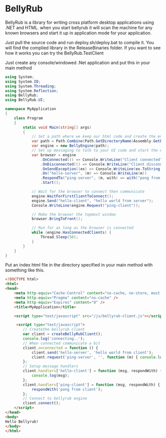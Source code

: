 # BellyRub

BellyRub is a library for writing cross platform desktop applications using .NET and HTML. when you start bellyrub it will scan the machine for any known browsers and start it up in application mode for your application.

Just pull the source code and run deploy.sh/deploy.bat to compile it. You will find the complied library in the ReleaseBinaries folder. If you want to see how it works you can try the BellyRub.TestClient

Just create any console/windowed .Net application and put this in your main method
```C#
using System;
using System.IO;
using System.Threading;
using System.Reflection;
using BellyRub;
using BellyRub.UI;

namespace MyApplication
{
	class Program
	{
		static void Main(string[] args)
		{
            // Set a path where we keep our html code and create the engine
            var path = Path.Combine(Path.GetDirectoryName(Assembly.GetExecutingAssembly().Location), "site");
            var engine = new BellyEngine(path);
            // Set up messaging to talk to your UI code and start the engine
            var browser = engine
                .OnConnected(() => Console.WriteLine("Client connected"))
                .OnDisconnected(() => Console.WriteLine("Client disconnected"))
                .OnSendException((ex) => Console.WriteLine(ex.ToString()))
                .On("hello-server", (m) => Console.WriteLine(m))
                .RespondTo("ping-server", (m, with) => with("pong from server"))
                .Start();

            // Wait for the browser to connect then communicate
            engine.WaitForFirstClientToConnect();
            engine.Send("hello-client", "hello world from server");
            Console.WriteLine(engine.Request("ping-client"));

            // Make the browser the topmost window
            browser.BringToFront(); 

            // Run for as long as the browser is connected
            while (engine.HasConnectedClients) {
                Thread.Sleep(50);
            }
		}
	}
}
```

Put an index html file in the directory specified in your main method with something like this.
```html
<!DOCTYPE html>
<html>
<head>
    <meta http-equiv="Cache-Control" content="no-cache, no-store, must-revalidate" />
    <meta http-equiv="Pragma" content="no-cache" />
    <meta http-equiv="Expires" content="0" />
	<title>MyApplication</title>

    <script type="text/javascript" src="/js/bellyrub-client.js"></script>

     <script type="text/javascript">
        // Createthe bellyrub client
        var client = createBellyRubClient(); 
        console.log('connecting..');
        // When connected communicate a bit
        client.onconnected = function () {
            client.send('hello-server', 'hello world from client');
            client.request('ping-server', '', function (m) { console.log(m); });
        };
        // Setup message handlers
        client.handlers['hello-client'] = function (msg, respondWith) {
            console.log(msg);
        };
        client.handlers['ping-client'] = function (msg, respondWith) {
            respondWith('pong from client');
        }; 
        // Connect to bellyrub engine
        client.connect(); 
    </script>   
</head>
<body>
Hello Bellyrub!
</body>
</html>
```

